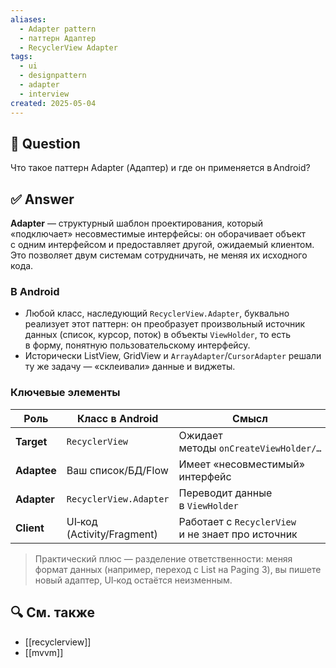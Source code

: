 ```yaml
---
aliases:
  - Adapter pattern
  - паттерн Адаптер
  - RecyclerView Adapter
tags:
  - ui
  - designpattern
  - adapter
  - interview
created: 2025‑05‑04
---
```


## 📝 Question  
Что такое паттерн Adapter (Адаптер) и где он применяется в Android?

## ✅ Answer  
**Adapter** — структурный шаблон проектирования, который «подключает» несовместимые интерфейсы: он оборачивает объект с одним интерфейсом и предоставляет другой, ожидаемый клиентом. Это позволяет двум системам сотрудничать, не меняя их исходного кода.

### В Android  
* Любой класс, наследующий `RecyclerView.Adapter`, буквально реализует этот паттерн: он преобразует произвольный источник данных (список, курсор, поток) в объекты `ViewHolder`, то есть в форму, понятную пользовательскому интерфейсу.
* Исторически ListView, GridView и `ArrayAdapter`/`CursorAdapter` решали ту же задачу — «склеивали» данные и виджеты.

### Ключевые элементы  
| Роль | Класс в Android | Смысл |
|------|-----------------|-------|
| **Target** | `RecyclerView` | Ожидает методы `onCreateViewHolder/…` |
| **Adaptee** | Ваш список/БД/Flow | Имеет «несовместимый» интерфейс |
| **Adapter** | `RecyclerView.Adapter` | Переводит данные в `ViewHolder` |
| **Client** | UI‑код (Activity/Fragment) | Работает с `RecyclerView` и не знает про источник |

> Практический плюс — разделение ответственности: меняя формат данных (например, переход с List на Paging 3), вы пишете новый адаптер, UI‑код остаётся неизменным.

## 🔍 См. также  
- [[recyclerview]]  
- [[mvvm]]
